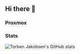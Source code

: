 ## Hi there 👋

### Proxmox


### Stats

![Torben Jakobsen's GitHub stats](https://github-readme-stats.vercel.app/api?username=TorbenJakobsen&show_icons=true)

